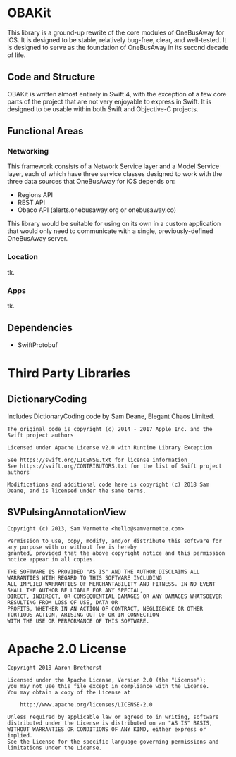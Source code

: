 # OBAKit

This library is a ground-up rewrite of the core modules of OneBusAway for iOS. It is designed to be stable, relatively bug-free, clear, and well-tested. It is designed to serve as the foundation of OneBusAway in its second decade of life.

## Code and Structure

OBAKit is written almost entirely in Swift 4, with the exception of a few core parts of the project that are not very enjoyable to express in Swift. It is designed to be usable within both Swift and Objective-C projects.

## Functional Areas

### Networking

This framework consists of a Network Service layer and a Model Service layer, each of which have three service classes designed to work with the three data sources that OneBusAway for iOS depends on:

* Regions API
* REST API
* Obaco API (alerts.onebusaway.org or onebusaway.co)

This library would be suitable for using on its own in a custom application that would only need to communicate with a single, previously-defined OneBusAway server.

### Location

tk.

### Apps

tk.

## Dependencies

* SwiftProtobuf

# Third Party Libraries

## DictionaryCoding

Includes DictionaryCoding code by Sam Deane, Elegant Chaos Limited.

    The original code is copyright (c) 2014 - 2017 Apple Inc. and the Swift project authors

    Licensed under Apache License v2.0 with Runtime Library Exception

    See https://swift.org/LICENSE.txt for license information
    See https://swift.org/CONTRIBUTORS.txt for the list of Swift project authors

    Modifications and additional code here is copyright (c) 2018 Sam Deane, and is licensed under the same terms.

## SVPulsingAnnotationView

    Copyright (c) 2013, Sam Vermette <hello@samvermette.com>

    Permission to use, copy, modify, and/or distribute this software for any purpose with or without fee is hereby
    granted, provided that the above copyright notice and this permission notice appear in all copies.

    THE SOFTWARE IS PROVIDED "AS IS" AND THE AUTHOR DISCLAIMS ALL WARRANTIES WITH REGARD TO THIS SOFTWARE INCLUDING
    ALL IMPLIED WARRANTIES OF MERCHANTABILITY AND FITNESS. IN NO EVENT SHALL THE AUTHOR BE LIABLE FOR ANY SPECIAL,
    DIRECT, INDIRECT, OR CONSEQUENTIAL DAMAGES OR ANY DAMAGES WHATSOEVER RESULTING FROM LOSS OF USE, DATA OR
    PROFITS, WHETHER IN AN ACTION OF CONTRACT, NEGLIGENCE OR OTHER TORTIOUS ACTION, ARISING OUT OF OR IN CONNECTION
    WITH THE USE OR PERFORMANCE OF THIS SOFTWARE.

# Apache 2.0 License

    Copyright 2018 Aaron Brethorst

    Licensed under the Apache License, Version 2.0 (the "License");
    you may not use this file except in compliance with the License.
    You may obtain a copy of the License at

        http://www.apache.org/licenses/LICENSE-2.0

    Unless required by applicable law or agreed to in writing, software
    distributed under the License is distributed on an "AS IS" BASIS,
    WITHOUT WARRANTIES OR CONDITIONS OF ANY KIND, either express or implied.
    See the License for the specific language governing permissions and
    limitations under the License.
